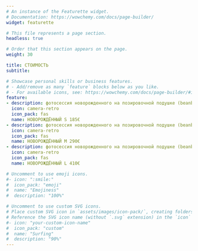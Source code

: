 ```yaml
---
# An instance of the Featurette widget.
# Documentation: https://wowchemy.com/docs/page-builder/
widget: featurette

# This file represents a page section.
headless: true

# Order that this section appears on the page.
weight: 30

title: СТОИМОСТЬ
subtitle:

# Showcase personal skills or business features.
# - Add/remove as many `feature` blocks below as you like.
# - For available icons, see: https://wowchemy.com/docs/page-builder/#icons
feature:
- description: фотосессия новорожденного на позировочной подушке (beanbag), 7 обработанных диги-фотографий, съёмка в течение 2 часов в студии, напечатанные фотографии размером 10х15см, USB-накопитель со всеми обработанными фотографиями в индивидуально разработанной упаковке, обработка дополнительных фотографий 10€ / фотография
  icon: camera-retro
  icon_pack: fas
  name: НОВОРОЖДЁННЫЙ S 185€
- description: фотосессия новорожденного на позировочной подушке (beanbag) или в реквизите, 15 обработанных диги-фотографий, общие семейные кадры и фотографии с братьями-сестрами, съёмка в течение 2-3 часов в студии, напечатанные фотографии размером 10х15см, USB-накопитель со всеми обработанными фотографиями в индивидуально разработанной упаковке, обработка дополнительных фотографий 9€ / фотография
  icon: camera-retro
  icon_pack: fas
  name: НОВОРОЖДЁННЫЙ M 290€
- description: фотосессия новорожденного на позировочной подушке (beanbag) или в реквизите, 25 обработанных диги-фотографий, общие семейные кадры и фотографии с братьями-сестрами, съёмка в течение 2-3 часов в студии, напечатанные фотографии размером 10х15см, фотокнига 20 х 20 cm, USB-накопитель со всеми обработанными фотографиями в индивидуально разработанной упаковке, обработка дополнительных фотографий 8€ / фотография
  icon: camera-retro
  icon_pack: fas
  name: НОВОРОЖДЁННЫЙ L 410€

# Uncomment to use emoji icons.
#- icon: ":smile:"
#  icon_pack: "emoji"
#  name: "Emojiness"
#  description: "100%"  

# Uncomment to use custom SVG icons.
# Place custom SVG icon in `assets/images/icon-pack/`, creating folders if necessary.
# Reference the SVG icon name (without `.svg` extension) in the `icon` field.
#- icon: "your-custom-icon-name"
#  icon_pack: "custom"
#  name: "Surfing"
#  description: "90%"
---
```

